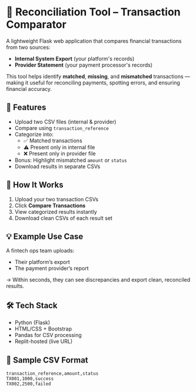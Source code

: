 # 🧾 Reconciliation Tool – Transaction Comparator

A lightweight Flask web application that compares financial transactions from two sources:  
- **Internal System Export** (your platform's records)  
- **Provider Statement** (your payment processor's records)

This tool helps identify **matched**, **missing**, and **mismatched** transactions — making it useful for reconciling payments, spotting errors, and ensuring financial accuracy.

## 🚀 Features
- Upload two CSV files (internal & provider)
- Compare using `transaction_reference`
- Categorize into:
  - ✅ Matched transactions
  - ⚠️ Present only in internal file
  - ❌ Present only in provider file
- Bonus: Highlight mismatched `amount` or `status`
- Download results in separate CSVs

## 📂 How It Works
1. Upload your two transaction CSVs
2. Click **Compare Transactions**
3. View categorized results instantly
4. Download clean CSVs of each result set

## 💡 Example Use Case
A fintech ops team uploads:
- Their platform’s export
- The payment provider’s report

→ Within seconds, they can see discrepancies and export clean, reconciled results.

## 🛠 Tech Stack
- Python (Flask)
- HTML/CSS + Bootstrap
- Pandas for CSV processing
- Replit-hosted (live URL)

## 📁 Sample CSV Format
```csv
transaction_reference,amount,status
TX001,1000,success
TX002,2500,failed
